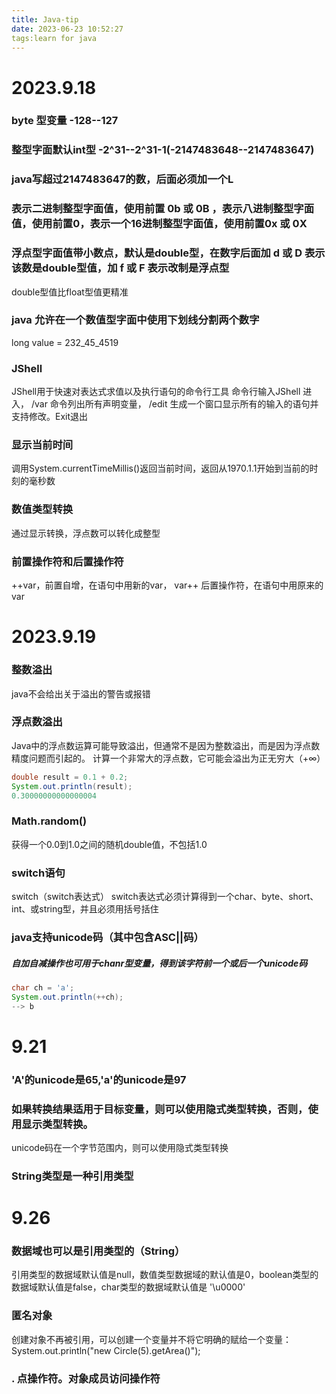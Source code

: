 ```yaml
---
title: Java-tip
date: 2023-06-23 10:52:27
tags:learn for java
---
```


# 2023.9.18
### byte 型变量 -128--127
### 整型字面默认int型 -2^31--2^31-1(-2147483648--2147483647)
### java写超过2147483647的数，后面必须加一个L
### 表示二进制整型字面值，使用前置 0b 或 0B ，表示八进制整型字面值，使用前置0，表示一个16进制整型字面值，使用前置0x 或 0X
### 浮点型字面值带小数点，默认是double型，在数字后面加 d 或 D 表示该数是double型值，加 f 或 F 表示改制是浮点型
double型值比float型值更精准
### java 允许在一个数值型字面中使用下划线分割两个数字
long value = 232_45_4519
### JShell
JShell用于快速对表达式求值以及执行语句的命令行工具
命令行输入JShell 进入， /var  命令列出所有声明变量， /edit 生成一个窗口显示所有的输入的语句并支持修改。Exit退出
### 显示当前时间
调用System.currentTimeMillis()返回当前时间，返回从1970.1.1开始到当前的时刻的毫秒数

### 数值类型转换
通过显示转换，浮点数可以转化成整型
### 前置操作符和后置操作符
++var，前置自增，在语句中用新的var， var++ 后置操作符，在语句中用原来的var

# 2023.9.19
### 整数溢出
java不会给出关于溢出的警告或报错
### 浮点数溢出
Java中的浮点数运算可能导致溢出，但通常不是因为整数溢出，而是因为浮点数精度问题而引起的。
计算一个非常大的浮点数，它可能会溢出为正无穷大（+∞）
```java
double result = 0.1 + 0.2;
System.out.println(result);
0.30000000000000004
```
### Math.random()
获得一个0.0到1.0之间的随机double值，不包括1.0
### switch语句
switch（switch表达式） switch表达式必须计算得到一个char、byte、short、int、或string型，并且必须用括号括住

### java支持unicode码（其中包含ASC||码）
##### 自加自减操作也可用于chanr型变量，得到该字符前一个或后一个unicode码
```java
char ch = 'a';
System.out.println(++ch);
--> b
```

# 9.21
### 'A'的unicode是65,'a'的unicode是97
### 如果转换结果适用于目标变量，则可以使用隐式类型转换，否则，使用显示类型转换。
unicode码在一个字节范围内，则可以使用隐式类型转换 
### String类型是一种引用类型

# 9.26
### 数据域也可以是引用类型的（String）
引用类型的数据域默认值是null，数值类型数据域的默认值是0，boolean类型的数据域默认值是false，char类型的数据域默认值是
'\u0000'
### 匿名对象
创建对象不再被引用，可以创建一个变量并不将它明确的赋给一个变量：System.out.println("new Circle(5).getArea()");
### . 点操作符。对象成员访问操作符